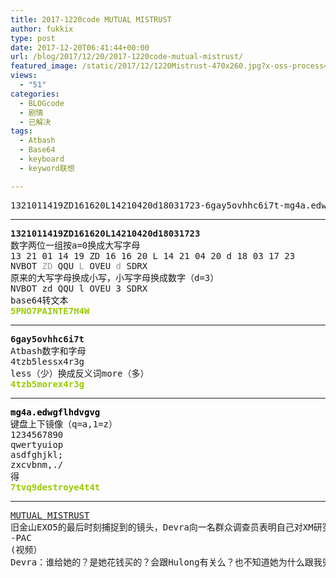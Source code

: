```yaml
---
title: 2017-1220code MUTUAL MISTRUST
author: fukkix
type: post
date: 2017-12-20T06:41:44+00:00
url: /blog/2017/12/20/2017-1220code-mutual-mistrust/
featured_image: /static/2017/12/1220Mistrust-470x260.jpg?x-oss-process=image/resize,m_fill,w_470,h_220
views:
  - "51"
categories:
  - BLOGcode
  - 剧情
  - 已解决
tags:
  - Atbash
  - Base64
  - keyboard
  - keyword联想

---
```

<pre>1321011419ZD161620L14210420d18031723-6gay5ovhhc6i7t-mg4a.edwgflhdvgvg<!--more--></pre>

* * *

<pre><strong>1321011419ZD161620L14210420d18031723
</strong>数字两位一组按a=0换成大写字母
13 21 01 14 19 ZD 16 16 20 L 14 21 04 20 d 18 03 17 23
NVBOT <span style="color: #999999;">ZD</span> QQU <span style="color: #999999;">L</span> OVEU <span style="color: #999999;">d</span> SDRX
原来的大写字母换成小写，小写字母换成数字（d=3）
NVBOT zd QQU l OVEU 3 SDRX
base64转文本<strong>
<span style="color: #99cc00;">5PNO7PAINTE7H4W</span></strong></pre>

* * *

<pre><strong>6gay5ovhhc6i7t
</strong>Atbash数字和字母
4tzb5lessx4r3g
less（少）换成反义词more（多）<strong>
<span style="color: #99cc00;">4tzb5morex4r3g</span></strong></pre>

* * *

<pre><strong><span style="color: #000000;">mg4a.edwgflhdvgvg
</span></strong>键盘上下镜像（q=a,1=z）
1234567890
qwertyuiop
asdfghjkl;
zxcvbnm,./
得<strong>
<span style="color: #99cc00;">7tvq9destroye4t4t</span></strong></pre>

* * *

<pre><a href="http://investigate.ingress.com/2017/12/20/mutual-mistrust/">MUTUAL MISTRUST</a>
旧金山EXO5的最后时刻捕捉到的镜头，Devra向一名群众调查员表明自己对XM研究团的另一名成员的内心想法。
-PAC
(视频）
Devra：谁给她的？是她花钱买的？会跟Hulong有关么？也不知道她为什么跟我兜圈子。她说已经读了我的文件。我不相信她。</pre>